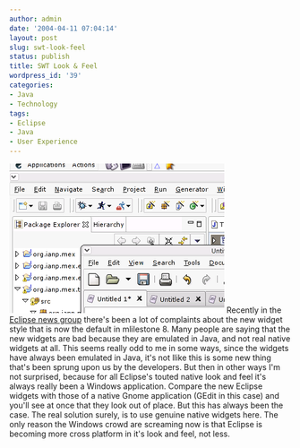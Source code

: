 ```yaml
---
author: admin
date: '2004-04-11 07:04:14'
layout: post
slug: swt-look-feel
status: publish
title: SWT Look & Feel
wordpress_id: '39'
categories:
- Java
- Technology
tags:
- Eclipse
- Java
- User Experience
---
```


![New Eclipse Widgets](/images/2004/04/emulated-vs-native.png) Recently
in the [Eclipse news group](news://news.eclipse.org/eclipse.platform)
there's been a lot of complaints about the new widget style that is now
the default in mlilestone 8. Many people are saying that the new widgets
are bad because they are emulated in Java, and not real native widgets
at all. This seems really odd to me in some ways, since the widgets have
always been emulated in Java, it's not llike this is some new thing
that's been sprung upon us by the developers. But then in other ways I'm
not surprised, because for all Eclipse's touted native look and feel
it's always really been a Windows application. Compare the new Eclipse
widgets with those of a native Gnome application (GEdit in this case)
and you'll see at once that they look out of place. But this has always
been the case. The real solution surely, is to use genuine native
widgets here. The only reason the Windows crowd are screaming now is
that Eclipse is becoming more cross platform in it's look and feel, not
less.
